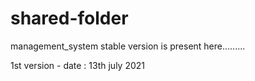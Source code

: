 # shared-folder

management_system stable version is present here.........

1st version - date : 13th july 2021
